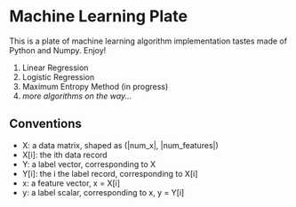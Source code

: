 # Machine Learning Plate

This is a plate of machine learning algorithm implementation tastes made of Python and Numpy. Enjoy!  

1. Linear Regression
2. Logistic Regression
3. Maximum Entropy Method (in progress)
4. _more algorithms on the way..._  

## Conventions
* X: a data matrix, shaped as (|num_x|, |num_features|) 
* X[i]: the ith data record
* Y: a label vector, corresponding to X 
* Y[i]: the i the label record, corresponding to X[i]
* x: a feature vector, x = X[i] 
* y: a label scalar, corresponding to x, y = Y[i]